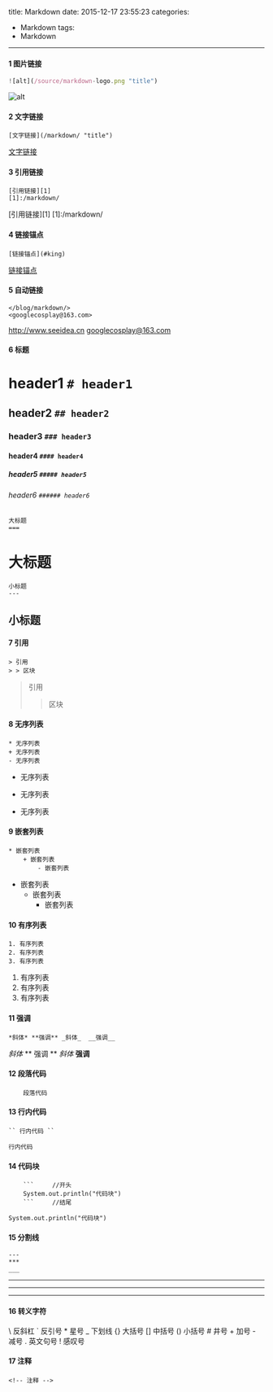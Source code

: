 title: Markdown
date: 2015-12-17 23:55:23
categories:
  - Markdown
tags:
  - Markdown
---

#### 1 图片链接
``` js 
![alt](/source/markdown-logo.png "title") 
```
![alt](/source/markdown-logo.png "title")

#### 2 文字链接
```
[文字链接](/markdown/ "title")
```
[文字链接](/markdown/ "title")

#### 3 引用链接
```
[引用链接][1]
[1]:/markdown/
```
[引用链接][1]
[1]:/markdown/

#### 4 链接锚点
```
[链接锚点](#king)
```
[链接锚点](#king)

#### 5 自动链接
```
</blog/markdown/>
<googlecosplay@163.com>
```
<http://www.seeidea.cn>
<googlecosplay@163.com>

#### 6 标题
# header1       ``# header1 ``
## header2      ``## header2 ``
### header3     ``### header3 ``
#### header4    ``#### header4 ``
##### header5   ``##### header5 ``
###### header6  ``###### header6 ``
```
大标题
===
```
大标题
===
```
小标题
---
```
小标题
---

#### 7 引用
```
> 引用
> > 区块
```
> 引用
> > 区块

#### 8 无序列表
```
* 无序列表
+ 无序列表
- 无序列表
```

* 无序列表
+ 无序列表
- 无序列表

#### 9 嵌套列表
```
* 嵌套列表
    + 嵌套列表
        - 嵌套列表
```
* 嵌套列表
  + 嵌套列表
    - 嵌套列表

#### 10 有序列表
```
1. 有序列表
2. 有序列表
3. 有序列表
```
1. 有序列表
2. 有序列表
3. 有序列表

#### 11 强调
```
*斜体* **强调** _斜体_  __强调__
```
*斜体*    ** 强调 **     _斜体_    __强调__

#### 12 段落代码
```
    段落代码
```

#### 13 行内代码
```
`` 行内代码 ``
```
`` 行内代码 ``

#### 14 代码块
```
    ```     //开头
    System.out.println("代码块")
    ```     //结尾
```

```
System.out.println("代码块")
```

#### 15 分割线
```
---
***
___
```
---
***
___

#### 16 转义字符
\\ 反斜杠
\` 反引号
\* 星号
\_ 下划线
\{\} 大括号
\[\] 中括号
\(\) 小括号
\# 井号
\+ 加号
\- 减号
\. 英文句号
\! 感叹号

#### 17 注释
```
<!-- 注释 -->
```
